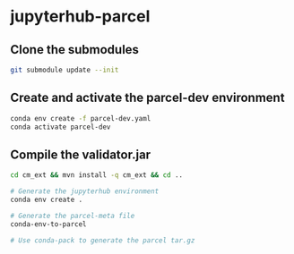 # jupyterhub-parcel

## Clone the submodules
```bash
git submodule update --init
```

## Create and activate the parcel-dev environment
```bash
conda env create -f parcel-dev.yaml
conda activate parcel-dev
```

## Compile the validator.jar
```bash
cd cm_ext && mvn install -q cm_ext && cd ..
```

```bash
# Generate the jupyterhub environment
conda env create .

# Generate the parcel-meta file
conda-env-to-parcel

# Use conda-pack to generate the parcel tar.gz
```
